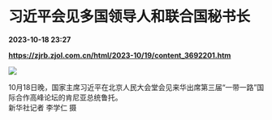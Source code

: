 # 习近平会见多国领导人和联合国秘书长

**2023-10-18 23:27**

**https://zjrb.zjol.com.cn/html/2023-10/19/content_3692201.htm**

![](https://zjrb.zjol.com.cn/images/2023-10/19/zjrb2023101900003v02b003.jpg)

10月18日晚，国家主席习近平在北京人民大会堂会见来华出席第三届“一带一路”国际合作高峰论坛的肯尼亚总统鲁托。  
新华社记者 李学仁 摄